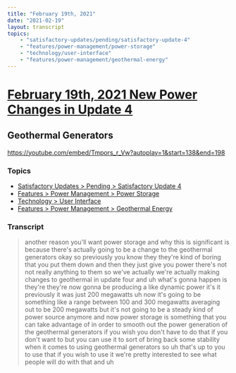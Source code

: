 ```yaml
---
title: "February 19th, 2021"
date: "2021-02-19"
layout: transcript
topics: 
    - "satisfactory-updates/pending/satisfactory-update-4"
    - "features/power-management/power-storage"
    - "technology/user-interface"
    - "features/power-management/geothermal-energy"
---
```

# [February 19th, 2021 New Power Changes in Update 4](../2021-02-19.md)
## Geothermal Generators
https://youtube.com/embed/Tmpors_r_Vw?autoplay=1&start=138&end=198
### Topics
* [Satisfactory Updates > Pending > Satisfactory Update 4](../topics/satisfactory-updates/pending/satisfactory-update-4.md)
* [Features > Power Management > Power Storage](../topics/features/power-management/power-storage.md)
* [Technology > User Interface](../topics/technology/user-interface.md)
* [Features > Power Management > Geothermal Energy](../topics/features/power-management/geothermal-energy.md)

### Transcript

> another reason you'll want
> power storage and why this is
> significant is because there's actually
> going to be a change to
> the geothermal generators okay so
> previously
> you know they they're kind of boring
> that you put them down and then they
> just give you power
> there's not not really anything to them
> so we've actually we're actually making
> changes to geothermal
> in update four and uh what's gonna
> happen is
> they're they're now gonna be producing a
> like dynamic power it's
> it previously it was just 200 megawatts
> uh now it's going to be something like a
> range
> between 100 and 300 megawatts averaging
> out to be 200 megawatts but it's not
> going to be a steady kind of power
> source anymore and now power storage
> is something that you can take advantage
> of in order to smooth out
> the power generation of the geothermal
> generators if you wish you don't have to
> do that if you don't want to but
> you can use it to sort of bring back
> some stability when it comes to using
> geothermal generators
> so uh that's up to you to use that if
> you wish to use it we're pretty
> interested to see
> what people will do with that and uh
